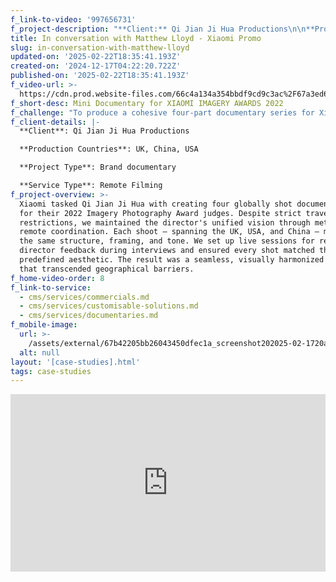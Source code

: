 ```yaml
---
f_link-to-video: '997656731'
f_project-description: "**Client:** Qi Jian Ji Hua Productions\n\n**Production Countries:** UK, China, USA\n\n**Project Type:** Brand documentary\n\n**Service Type:** Remote Filming\_\n\n**Challenge:** To produce a cohesive four-part documentary series for Xiaomi's photography award judges across three countries during COVID travel bans, ensuring aesthetic consistency and creative alignment without the series director's physical presence.\_\n\n**Project Overview:** Xiaomi tasked Qi Jian Ji Hua with creating four globally shot documentaries for their 2022 Imagery Photography Award judges. Despite strict travel restrictions, we maintained the director's unified vision through meticulous remote coordination. Each shoot ‒ spanning the UK, USA, and China ‒ mirrored the same structure, framing, and tone. We set up live sessions for real-time director feedback during interviews and ensured every shot matched the predefined aesthetic. The result was a seamless, visually harmonized series that transcended geographical barriers.\n\n‍"
title: In conversation with Matthew Lloyd - Xiaomi Promo
slug: in-conversation-with-matthew-lloyd
updated-on: '2025-02-22T18:35:41.193Z'
created-on: '2024-12-17T04:22:20.722Z'
published-on: '2025-02-22T18:35:41.193Z'
f_video-url: >-
  https://cdn.prod.website-files.com/66c4a134a354bbdf9cd9c3ac%2F67a3ed6d024a1fe0f5d5650d_Matthew%20Lloyd%20Export-transcode.mp4
f_short-desc: Mini Documentary for XIAOMI IMAGERY AWARDS 2022
f_challenge: "To produce a cohesive four-part documentary series for Xiaomi's photography award judges across three countries during COVID travel bans, ensuring aesthetic consistency and creative alignment without the series director's physical presence.\_\n\n‍"
f_client-details: |-
  **Client**: Qi Jian Ji Hua Productions

  **Production Countries**: UK, China, USA

  **Project Type**: Brand documentary

  **Service Type**: Remote Filming
f_project-overview: >-
  Xiaomi tasked Qi Jian Ji Hua with creating four globally shot documentaries
  for their 2022 Imagery Photography Award judges. Despite strict travel
  restrictions, we maintained the director's unified vision through meticulous
  remote coordination. Each shoot ‒ spanning the UK, USA, and China ‒ mirrored
  the same structure, framing, and tone. We set up live sessions for real-time
  director feedback during interviews and ensured every shot matched the
  predefined aesthetic. The result was a seamless, visually harmonized series
  that transcended geographical barriers.
f_home-video-order: 8
f_link-to-service:
  - cms/services/commercials.md
  - cms/services/customisable-solutions.md
  - cms/services/documentaries.md
f_mobile-image:
  url: >-
    /assets/external/67b42205bb26043450dfec1a_screenshot202025-02-1720at2021.05.39.avif
  alt: null
layout: '[case-studies].html'
tags: case-studies
---
```


<div style="padding:56.25% 0 0 0;position:relative;"><iframe src="https://player.vimeo.com/video/997656731?badge=0&amp;autopause=0&amp;player\_id=0&amp;app\_id=58479" frameborder="0" allow="autoplay; fullscreen; picture-in-picture; clipboard-write" style="position:absolute;top:0;left:0;width:100%;height:100%;" title="In conversation with Matthew Lloyd"></iframe></div><script src="https://player.vimeo.com/api/player.js"></script>
